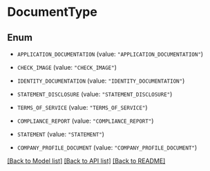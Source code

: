# DocumentType

## Enum


* `APPLICATION_DOCUMENTATION` (value: `"APPLICATION_DOCUMENTATION"`)

* `CHECK_IMAGE` (value: `"CHECK_IMAGE"`)

* `IDENTITY_DOCUMENTATION` (value: `"IDENTITY_DOCUMENTATION"`)

* `STATEMENT_DISCLOSURE` (value: `"STATEMENT_DISCLOSURE"`)

* `TERMS_OF_SERVICE` (value: `"TERMS_OF_SERVICE"`)

* `COMPLIANCE_REPORT` (value: `"COMPLIANCE_REPORT"`)

* `STATEMENT` (value: `"STATEMENT"`)

* `COMPANY_PROFILE_DOCUMENT` (value: `"COMPANY_PROFILE_DOCUMENT"`)


[[Back to Model list]](../README.md#documentation-for-models) [[Back to API list]](../README.md#documentation-for-api-endpoints) [[Back to README]](../README.md)


